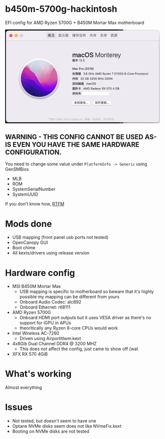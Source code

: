 # b450m-5700g-hackintosh
EFI config for AMD Ryzen 5700G + B450M Mortar Max motherboard

![systeminfo](./screenshots/systeminfo.png)

## WARNING - THIS CONFIG CANNOT BE USED AS-IS EVEN YOU HAVE THE SAME HARDWARE CONFIGURATION. 

You need to change some value under `PlatformInfo -> Generic` using GenSMBios
- MLB
- ROM
- SystemSerialNumber
- SystemUUID

If you don't know how, [RTFM](https://dortania.github.io/OpenCore-Post-Install/universal/iservices.html#making-en0-show-as-built-in)

# Mods done
- USB mapping (front panel usb ports not tested)
- OpenCanopy GUI
- Boot chime
- All kexts/drivers using release version

# Hardware config
- MSI B450M Mortar Max
  - USB mapping is specific to motherboard so beware that it's highly possible my mapping can be different from yours
  - Onboard Audio Codec: alc892
  - Onboard Ethernet: rtl8111
- AMD Ryzen 5700G
  - Onboard HDMI port outputs but it uses VESA driver as there's no support for iGPU in APUs
  - theoritically any Ryzen 8-core CPUs would work
- Intel Wireless AC-7260
  - Driven using Airportitlwm.kext
- 4x8Gib Dual Channel DDR4 @ 3200 MHZ
  - This does not affect the config, just came to show off (wat
- XFX RX 570 4GiB

# What's working
Almost everything

# Issues
- Not tested, but doesn't seem to have one
- Optane NVMe disks seem does not like NVmeFix.kext
- Booting on NVMe disks are not tested
